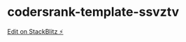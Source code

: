 # codersrank-template-ssvztv

[Edit on StackBlitz ⚡️](https://stackblitz.com/edit/codersrank-template-ssvztv)